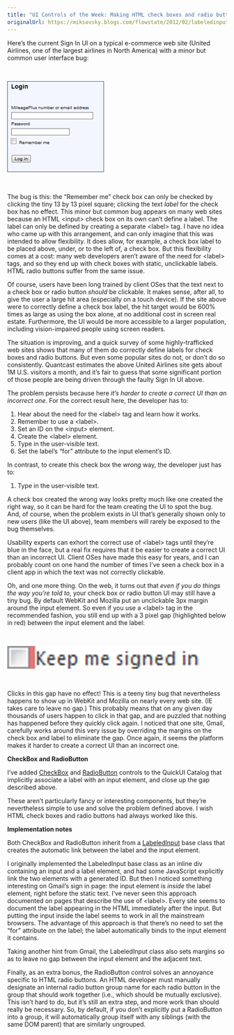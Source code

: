 ```yaml
---
title: "UI Controls of the Week: Making HTML check boxes and radio buttons work the way they should have in the first place"
originalUrl: https://miksovsky.blogs.com/flowstate/2012/02/labeledinput.html
---
```


<p>
  Here’s the current Sign In UI on a typical e-commerce web site (United
  Airlines, one of the largest airlines in North America) with a minor but
  common user interface bug:
</p>
<p>&#0160;</p>
<p>
  <img
    alt="United Airlines Sign In"
    src="/images/flowstate/6a00d83451fb6769e201630156faf9970d-pi.png"
  />
</p>
<p>&#0160;</p>
<p>
  The bug is this: the “Remember me” check box can only be checked by clicking
  the tiny 13 by 13 pixel square; clicking the text <em>label</em> for the check
  box has no effect. This minor but common bug appears on many web sites because
  an HTML &lt;input&gt; check box on its own can’t define a label. The label can
  only be defined by creating a separate &lt;label&gt; tag. I have no idea who
  came up with this arrangement, and can only imagine that this was intended to
  allow flexibility. It does allow, for example, a check box label to be placed
  above, under, or to the left of, a check box. But this flexibility comes at a
  cost: many web developers aren’t aware of the need for &lt;label&gt; tags, and
  so they end up with check boxes with static, unclickable labels. HTML radio
  buttons suffer from the same issue.
</p>
<p>
  Of course, users have been long trained by client OSes that the text next to a
  check box or radio button <em>should</em> be clickable. It makes sense, after
  all, to give the user a large hit area (especially on a touch device). If the
  site above were to correctly define a check box label, the hit target would be
  600% times as large as using the box alone, at no additional cost in screen
  real estate. Furthermore, the UI would be more accessible to a larger
  population, including vision-impaired people using screen readers.
</p>
<p>
  The situation is improving, and a quick survey of some highly-trafficked web
  sites shows that many of them do correctly define labels for check boxes and
  radio buttons. But even some popular sites do not, or don’t do so
  consistently. Quantcast estimates the above United Airlines site gets about 1M
  U.S. visitors a month, and it’s fair to guess that some significant portion of
  those people are being driven through the faulty Sign In UI above.
</p>
<p>
  The problem persists because here
  <em>it’s harder to create a correct UI than an incorrect one</em>. For the
  correct result here, the developer has to:
</p>
<ol>
  <li>Hear about the need for the &lt;label&gt; tag and learn how it works.</li>
  <li>Remember to use a &lt;label&gt;.</li>
  <li>Set an ID on the &lt;input&gt; element.</li>
  <li>Create the &lt;label&gt; element.</li>
  <li>Type in the user-visible text.</li>
  <li>Set the label’s “for” attribute to the input element’s ID.</li>
</ol>
<p>
  In contrast, to create this check box the <em>wrong</em> way, the developer
  just has to:
</p>
<ol>
  <li>Type in the user-visible text.</li>
</ol>
<p>
  A check box created the wrong way looks pretty much like one created the right
  way, so it can be hard for the team creating the UI to spot the bug. And, of
  course, when the problem exists in UI that’s generally shown only to new users
  (like the UI above), team members will rarely be exposed to the bug
  themselves.
</p>
<p>
  Usability experts can exhort the correct use of &lt;label&gt; tags until
  they’re blue in the face, but a real fix requires that it be easier to create
  a correct UI than an incorrect UI. Client OSes have made this easy for years,
  and I can probably count on one hand the number of times I’ve seen a check box
  in a client app in which the text was not correctly clickable.
</p>
<p>
  Oh, and one more thing. On the web, it turns out that
  <em>even if you do things the way you’re told to</em>, your check box or radio
  button UI may still have a tiny bug. By default WebKit and Mozilla put an
  unclickable 3px margin around the input element. So even if you use a
  &lt;label&gt; tag in the recommended fashion, you still end up with a 3 pixel
  gap (highlighted below in red) between the input element and the label:
</p>
<p>&#0160;</p>
<p>
  <img
    alt="Check Box Label Gap"
    src="/images/flowstate/6a00d83451fb6769e20168e74de1e4970c-pi.png"
  />
</p>
<p>&#0160;</p>
<p>
  Clicks in this gap have no effect! This is a teeny tiny bug that nevertheless
  happens to show up in WebKit and Mozilla on nearly every web site. (IE takes
  care to leave no gap.) This probably means that on any given day thousands of
  users happen to click in that gap, and are puzzled that nothing has happened
  before they quickly click again. I noticed that one site, Gmail, carefully
  works around this very issue by overriding the margins on the check box and
  label to eliminate the gap. Once again, it seems the platform makes it harder
  to create a correct UI than an incorrect one.
</p>
<p><strong>CheckBox and RadioButton</strong></p>
<p>
  I’ve added <a href="http://quickui/catalog/CheckBox">CheckBox</a> and
  <a href="http://quickui/catalog/RadioButton">RadioButton</a> controls to the
  QuickUI Catalog that implicitly associate a label with an input element, and
  close up the gap described above.
</p>
<p>
  These aren’t particularly fancy or interesting components, but they’re
  nevertheless simple to use and solve the problem defined above. I wish HTML
  check boxes and radio buttons had always worked like this.
</p>
<p><strong>Implementation notes</strong></p>
<p>
  Both CheckBox and RadioButton inherit from a
  <a href="http://quickui/catalog/LabeledInput">LabeledInput</a> base class that
  creates the automatic link between the label and the input element.
</p>
<p>
  I originally implemented the LabeledInput base class as an inline div
  containing an input and a label element, and had some JavaScript explicitly
  link the two elements with a generated ID. But then I noticed something
  interesting on Gmail’s sign in page: the input element is <em>inside</em> the
  label element, right before the static text. I’ve never seen this approach
  documented on pages that describe the use of &lt;label&gt;. Every site seems
  to document the label appearing in the HTML immediately after the input. But
  putting the input inside the label seems to work in all the mainstream
  browsers. The advantage of this approach is that there’s no need to set the
  “for” attribute on the label; the label automatically binds to the input
  element it contains.
</p>
<p>
  Taking another hint from Gmail, the LabeledInput class also sets margins so as
  to leave no gap between the input element and the adjacent text.
</p>
<p>
  Finally, as an extra bonus, the RadioButton control solves an annoyance
  specific to HTML radio buttons. An HTML developer must manually designate an
  internal radio button group name for each radio button in the group that
  should work together (i.e., which should be mutually exclusive). This isn’t
  hard to do, but it’s still an extra step, and more work than should really be
  necessary. So, by default, if you don’t explicitly put a RadioButton into a
  group, it will automatically group itself with any siblings (with the same DOM
  parent) that are similarly ungrouped.
</p>
